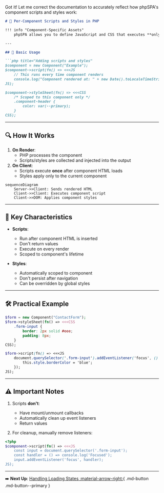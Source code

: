 Got it! Let me correct the documentation to accurately reflect how phpSPA's component scripts and styles work:

```markdown
# 🎯 Per-Component Scripts and Styles in PHP

!!! info "Component-Specific Assets"
    phpSPA allows you to define JavaScript and CSS that executes **only when the component renders**, with automatic scoping to prevent global conflicts.

---

## 🚀 Basic Usage

```php title="Adding scripts and styles"
$component = new Component("Example");
$component->script(fn() => <<<JS
    // This runs every time component renders
    console.log("Component rendered at: " + new Date().toLocaleTimeString());
JS);

$component->styleSheet(fn() => <<<CSS
    /* Scoped to this component only */
    .component-header { 
        color: var(--primary);
    }
CSS);
```

---

## 🔍 How It Works

1. **On Render**:
   - PHP processes the component
   - Scripts/styles are collected and injected into the output
2. **On Client**:
   - Scripts execute **once** after component HTML loads
   - Styles apply only to the current component

```mermaid
sequenceDiagram
    Server->>Client: Sends rendered HTML
    Client->>Client: Executes component script
    Client->>DOM: Applies component styles
```

---

## 📌 Key Characteristics

- **Scripts**:
  - Run after component HTML is inserted
  - Don't return values
  - Execute on every render
  - Scoped to component's lifetime

- **Styles**:
  - Automatically scoped to component
  - Don't persist after navigation
  - Can be overridden by global styles

---

## 🛠 Practical Example

```php title="Form Component"
$form = new Component("ContactForm");
$form->styleSheet(fn() => <<<CSS
    .form-input {
        border: 2px solid #eee;
        padding: 8px;
    }
CSS);

$form->script(fn() => <<<JS
    document.querySelector('.form-input').addEventListener('focus', () => {
        this.style.borderColor = 'blue';
    });
JS);
```

---

## ⚠️ Important Notes

1. Scripts **don't**:
   - Have mount/unmount callbacks
   - Automatically clean up event listeners
   - Return values

2. For cleanup, manually remove listeners:

```php
<?php
$component->script(fn() => <<<JS
    const input = document.querySelector('.form-input');
    const handler = () => console.log('Focused');
    input.addEventListener('focus', handler);
JS);
```

---

➡️ **Next Up**: [Handling Loading States :material-arrow-right:](./19-handling-loading-states.md){ .md-button .md-button--primary }
